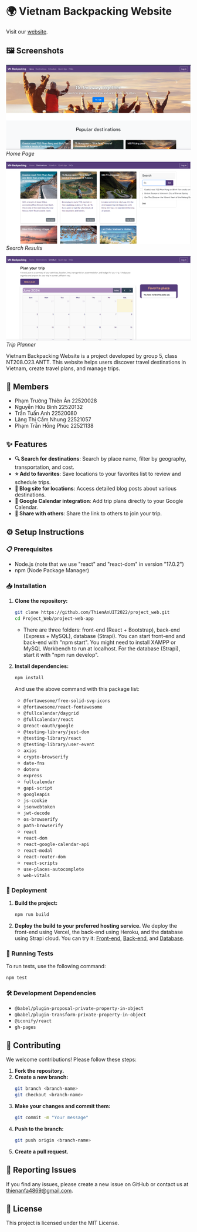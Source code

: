 # 🌍 Vietnam Backpacking Website
Visit our [website](https://vn-backpacking.vercel.app).

## 🖼️ Screenshots
![Home Page](/project-web-app/front-end/src/assets/images/Homepage.png)
*Home Page*

![Search Results](/project-web-app/front-end/src/assets/images/Destination.png)
*Search Results*

![Trip Planner](/project-web-app/front-end/src/assets/images/Schedule.png)
*Trip Planner*

Vietnam Backpacking Website is a project developed by group 5, class NT208.O23.ANTT. This website helps users discover travel destinations in Vietnam, create travel plans, and manage trips.

## 👥 Members
- Phạm Trường Thiên Ân 22520028
- Nguyễn Hữu Bình 22520132
- Trần Tuấn Anh 22520080
- Lăng Thị Cẩm Nhung 22521057
- Phạm Trần Hồng Phúc 22521138

## ✨ Features
- **🔍 Search for destinations**: Search by place name, filter by geography, transportation, and cost.
- **⭐ Add to favorites**: Save locations to your favorites list to review and schedule trips.
- **📝 Blog site for locations**: Access detailed blog posts about various destinations.
- **📅 Google Calendar integration**: Add trip plans directly to your Google Calendar.
- **🔗 Share with others**: Share the link to others to join your trip.

## ⚙️ Setup Instructions

### 📋 Prerequisites
- Node.js (note that we use "react" and "react-dom" in version "17.0.2")
- npm (Node Package Manager)

### 📥 Installation
1. **Clone the repository:**
    ```sh
    git clone https://github.com/ThienAnUIT2022/project_web.git
    cd Project_Web/project-web-app
    ```
    - There are three folders: front-end (React + Bootstrap), back-end (Express + MySQL), database (Strapi). You can start front-end and back-end with "npm start". You might need to install XAMPP or MySQL Workbench to run at localhost. For the database (Strapi), start it with "npm run develop".
   
3. **Install dependencies:**
    ```sh
    npm install
    ```

    And use the above command with this package list:

    - `@fortawesome/free-solid-svg-icons`
    - `@fortawesome/react-fontawesome`
    - `@fullcalendar/daygrid`
    - `@fullcalendar/react`
    - `@react-oauth/google`
    - `@testing-library/jest-dom`
    - `@testing-library/react`
    - `@testing-library/user-event`
    - `axios`
    - `crypto-browserify`
    - `date-fns`
    - `dotenv`
    - `express`
    - `fullcalendar`
    - `gapi-script`
    - `googleapis`
    - `js-cookie`
    - `jsonwebtoken`
    - `jwt-decode`
    - `os-browserify`
    - `path-browserify`
    - `react`
    - `react-dom`
    - `react-google-calendar-api`
    - `react-modal`
    - `react-router-dom`
    - `react-scripts`
    - `use-places-autocomplete`
    - `web-vitals`

### 🚀 Deployment
1. **Build the project:**
    ```sh
    npm run build
    ```

2. **Deploy the build to your preferred hosting service.**
   We deploy the front-end using Vercel, the back-end using Heroku, and the database using Strapi cloud. You can try it: [Front-end](https://vercel.com/guides/deploying-react-with-vercel), [Back-end](https://devcenter.heroku.com/articles/deploying-nodejs), and [Database](https://docs.strapi.io/dev-docs/deployment).

### 🧪 Running Tests
To run tests, use the following command:
```sh
npm test
```

### 🛠️ Development Dependencies
- `@babel/plugin-proposal-private-property-in-object`
- `@babel/plugin-transform-private-property-in-object`
- `@iconify/react`
- `gh-pages`

## 🤝 Contributing
We welcome contributions! Please follow these steps:

1. **Fork the repository.**
2. **Create a new branch:**
    ```sh
    git branch <branch-name>
    git checkout <branch-name>
    ```
3. **Make your changes and commit them:**
    ```sh
    git commit -m "Your message"
    ```
4. **Push to the branch:**
    ```sh
    git push origin <branch-name>
    ```
5. **Create a pull request.**

## 🐛 Reporting Issues
If you find any issues, please create a new issue on GitHub or contact us at thienanfa4869@gmail.com.

## 📄 License
This project is licensed under the MIT License.
